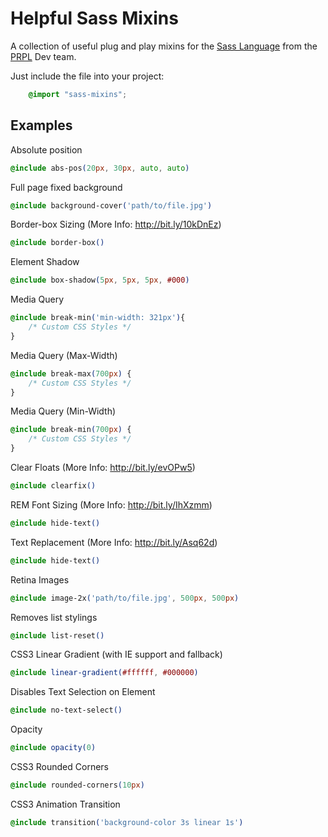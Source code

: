 Helpful Sass Mixins
=================================

A collection of useful plug and play mixins for the [Sass Language](http://sass-lang.com/) from the [PRPL](http://www.prpl.rs/) Dev team.

Just include the file into your project:
```css
	@import "sass-mixins";
```

Examples
----------------------------------

Absolute position
```css
@include abs-pos(20px, 30px, auto, auto)
```

Full page fixed background
```css
@include background-cover('path/to/file.jpg')
```

Border-box Sizing (More Info: http://bit.ly/10kDnEz)
```css
@include border-box()
```

Element Shadow
```css
@include box-shadow(5px, 5px, 5px, #000)
```

Media Query
```css
@include break-min('min-width: 321px'){
	/* Custom CSS Styles */
}
```

Media Query (Max-Width)
```css
@include break-max(700px) {
	/* Custom CSS Styles */
}
```

Media Query (Min-Width)
```css
@include break-min(700px) {
	/* Custom CSS Styles */
}
```

Clear Floats (More Info: http://bit.ly/evOPw5)
```css
@include clearfix()
```

REM Font Sizing (More Info: http://bit.ly/IhXzmm)
```css
@include hide-text()
```

Text Replacement (More Info: http://bit.ly/Asq62d)
```css
@include hide-text()
```

Retina Images
```css
@include image-2x('path/to/file.jpg', 500px, 500px)
```

Removes list stylings
```css
@include list-reset()
```

CSS3 Linear Gradient (with IE support and fallback)
```css
@include linear-gradient(#ffffff, #000000) 
```

Disables Text Selection on Element
```css
@include no-text-select()
```

Opacity
```css
@include opacity(0)
```

CSS3 Rounded Corners
```css
@include rounded-corners(10px)
```

CSS3 Animation Transition
```css
@include transition('background-color 3s linear 1s')
```
